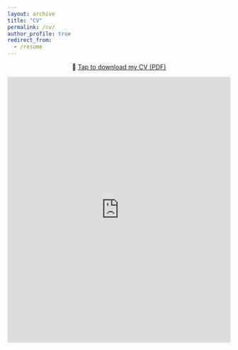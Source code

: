 ```yaml
---
layout: archive
title: "CV"
permalink: /cv/
author_profile: true
redirect_from:
  - /resume
---
```


<!-- Mobile-only: Show download button -->
<div class="mobile-only" style="text-align: center; margin-top: 2rem;">
  <p><strong>📱 Viewing on a smartphone?</strong><br>
  <a href="https://github.com/user-attachments/files/19556134/CV_Habicht_Git.pdf" target="_blank">📄 Tap here to download my CV (PDF)</a></p>
</div>

<!-- Desktop/tablet: Show embedded CV -->
<div class="desktop-only">
  <p style="text-align: center;">
    📄 <a href="https://github.com/user-attachments/files/19556134/CV_Habicht_Git.pdf" target="_blank">Tap to download my CV (PDF)</a>
  </p>
  <embed src="https://github.com/user-attachments/files/19556134/CV_Habicht_Git.pdf" type="application/pdf" width="100%" height="600px" />
</div>


<style>
  @media screen and (max-width: 768px) {
    .desktop-only {
      display: none;
    }

    .mobile-only {
      display: block;
    }
  }

  @media screen and (min-width: 769px) {
    .mobile-only {
      display: none;
    }
  }
</style>
